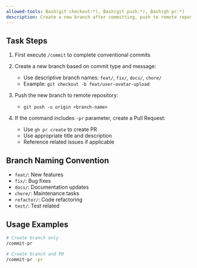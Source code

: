 ```yaml
---
allowed-tools: Bash(git checkout:*), Bash(git push:*), Bash(gh pr:*)
description: Create a new branch after committing, push to remote repository, and optionally create a pull request
---
```


## Task Steps

1. First execute `/commit` to complete conventional commits
2. Create a new branch based on commit type and message:
   - Use descriptive branch names: `feat/`, `fix/`, `docs/`, `chore/`
   - Example: `git checkout -b feat/user-avatar-upload`

3. Push the new branch to remote repository:
   - `git push -u origin <branch-name>`

4. If the command includes `-pr` parameter, create a Pull Request:
   - Use `gh pr create` to create PR
   - Use appropriate title and description
   - Reference related issues if applicable

## Branch Naming Convention

- `feat/`: New features
- `fix/`: Bug fixes
- `docs/`: Documentation updates
- `chore/`: Maintenance tasks
- `refactor/`: Code refactoring
- `test/`: Test related

## Usage Examples

```bash
# Create branch only
/commit-pr

# Create branch and PR
/commit-pr -pr
```
